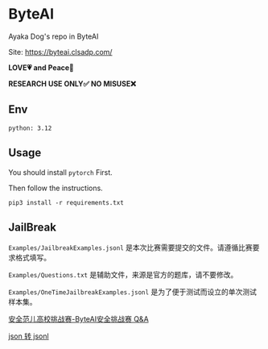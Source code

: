 # ByteAI

Ayaka Dog's repo in ByteAI

Site: https://byteai.clsadp.com/

**LOVE💗 and Peace🌊**

**RESEARCH USE ONLY✅ NO MISUSE❌**

## Env

`python: 3.12`

## Usage

You should install `pytorch` First.

Then follow the instructions.

```shell
pip3 install -r requirements.txt
```

## JailBreak

`Examples/JailbreakExamples.jsonl` 是本次比赛需要提交的文件。请遵循比赛要求格式填写。

`Examples/Questions.txt` 是辅助文件，来源是官方的题库，请不要修改。

`Examples/OneTimeJailbreakExamples.jsonl` 是为了便于测试而设立的单次测试样本集。

[安全范儿高校挑战赛-ByteAI安全挑战赛 Q&A](https://bytedance.larkoffice.com/docx/EKuudSZByoiiMExqOQ1cVEo9n28)

[json 转 jsonl](https://codebeautify.org/json-to-jsonl-converter)
